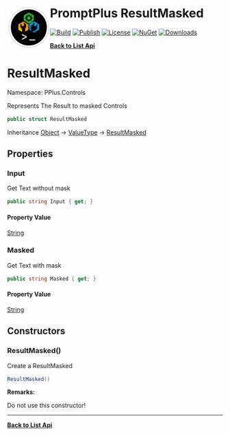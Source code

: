 # <img align="left" width="100" height="100" src="../images/icon.png">PromptPlus ResultMasked 

[![Build](https://github.com/FRACerqueira/PromptPlus/workflows/Build/badge.svg)](https://github.com/FRACerqueira/PromptPlus/actions/workflows/build.yml)
[![Publish](https://github.com/FRACerqueira/PromptPlus/actions/workflows/publish.yml/badge.svg)](https://github.com/FRACerqueira/PromptPlus/actions/workflows/publish.yml)
[![License](https://img.shields.io/github/license/FRACerqueira/PromptPlus)](https://github.com/FRACerqueira/PromptPlus/blob/master/LICENSE)
[![NuGet](https://img.shields.io/nuget/v/PromptPlus)](https://www.nuget.org/packages/PromptPlus/)
[![Downloads](https://img.shields.io/nuget/dt/PromptPlus)](https://www.nuget.org/packages/PromptPlus/)

[**Back to List Api**](./apis.md)

# ResultMasked

Namespace: PPlus.Controls

Represents The Result to masked Controls

```csharp
public struct ResultMasked
```

Inheritance [Object](https://docs.microsoft.com/en-us/dotnet/api/system.object) → [ValueType](https://docs.microsoft.com/en-us/dotnet/api/system.valuetype) → [ResultMasked](./pplus.controls.resultmasked.md)

## Properties

### **Input**

Get Text without mask

```csharp
public string Input { get; }
```

#### Property Value

[String](https://docs.microsoft.com/en-us/dotnet/api/system.string)<br>

### **Masked**

Get Text with mask

```csharp
public string Masked { get; }
```

#### Property Value

[String](https://docs.microsoft.com/en-us/dotnet/api/system.string)<br>

## Constructors

### **ResultMasked()**

Create a ResultMasked

```csharp
ResultMasked()
```

**Remarks:**

Do not use this constructor!


- - -
[**Back to List Api**](./apis.md)
